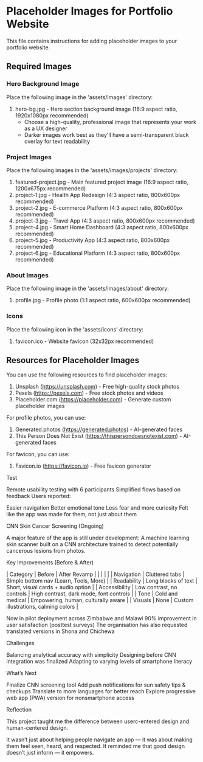 
# Placeholder Images for Portfolio Website

This file contains instructions for adding placeholder images to your portfolio website.

## Required Images

### Hero Background Image
Place the following image in the 'assets/images' directory:

1. hero-bg.jpg - Hero section background image (16:9 aspect ratio, 1920x1080px recommended)
   - Choose a high-quality, professional image that represents your work as a UX designer
   - Darker images work best as they'll have a semi-transparent black overlay for text readability

### Project Images
Place the following images in the 'assets/images/projects' directory:

1. featured-project.jpg - Main featured project image (16:9 aspect ratio, 1200x675px recommended)
2. project-1.jpg - Health App Redesign (4:3 aspect ratio, 800x600px recommended)
3. project-2.jpg - E-commerce Platform (4:3 aspect ratio, 800x600px recommended)
4. project-3.jpg - Travel App (4:3 aspect ratio, 800x600px recommended)
5. project-4.jpg - Smart Home Dashboard (4:3 aspect ratio, 800x600px recommended)
6. project-5.jpg - Productivity App (4:3 aspect ratio, 800x600px recommended)
7. project-6.jpg - Educational Platform (4:3 aspect ratio, 800x600px recommended)

### About Images
Place the following image in the 'assets/images/about' directory:

1. profile.jpg - Profile photo (1:1 aspect ratio, 600x600px recommended)

### Icons
Place the following icon in the 'assets/icons' directory:

1. favicon.ico - Website favicon (32x32px recommended)

## Resources for Placeholder Images

You can use the following resources to find placeholder images:

1. Unsplash (https://unsplash.com) - Free high-quality stock photos
2. Pexels (https://pexels.com) - Free stock photos and videos
3. Placeholder.com (https://placeholder.com) - Generate custom placeholder images

For profile photos, you can use:
1. Generated.photos (https://generated.photos) - AI-generated faces
2. This Person Does Not Exist (https://thispersondoesnotexist.com) - AI-generated faces

For favicon, you can use:
1. Favicon.io (https://favicon.io) - Free favicon generator






 Test

 Remote usability testing with 6 participants
 Simplified flows based on feedback
 Users reported:

   Easier navigation
   Better emotional tone
   Less fear and more curiosity
   Felt like the app was made for them, not just about them



  CNN Skin Cancer Screening (Ongoing)

A major feature of the app is still under development:
A machine learning skin scanner built on a CNN architecture trained to detect potentially cancerous lesions from photos.





 Key Improvements (Before & After)

| Category      | Before                    | After Revamp                            |
|  |  |  |
| Navigation    | Cluttered tabs            | Simple bottom nav (Learn, Tools, More)  |
| Readability   | Long blocks of text       | Short, visual cards + audio option      |
| Accessibility | Low contrast, no controls | High contrast, dark mode, font controls |
| Tone          | Cold and medical          | Empowering, human, culturally aware     |
| Visuals       | None                      | Custom illustrations, calming colors    |





 Now in pilot deployment across Zimbabwe and Malawi
 90% improvement in user satisfaction (posttest surveys)
 The organisation has also requested translated versions in Shona and Chichewa



 Challenges

 Balancing analytical accuracy with simplicity
 Designing before CNN integration was finalized
 Adapting to varying levels of smartphone literacy



 What’s Next

 Finalize CNN screening tool
 Add push notifications for sun safety tips & checkups
 Translate to more languages for better reach
 Explore progressive web app (PWA) version for nonsmartphone access


Reflection

This project taught me the difference between userc-entered design and human-centered design.

It wasn’t just about helping people navigate an app — it was about making them feel seen, heard, and respected.
It reminded me that good design doesn’t just inform — it empowers.
